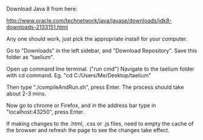 Download Java 8 from here:

http://www.oracle.com/technetwork/java/javase/downloads/jdk8-downloads-2133151.html

Any one should work, just pick the appropriate install for your computer.

Go to "Downloads" in the left sidebar, and "Download Repository".
Save this folder as "taelium".

Open up command line terminal. ("run cmd")
Navigate to the taelium folder with cd command.
Eg. "cd C:/Users/Me/Desktop/taelium"

Then type "./compileAndRun.sh", press Enter.
The process should take about 2-3 mins.

Now go to chrome or Firefox, and in the address bar type in "localhost:43250", press Enter.

If making changes to the .html, .css or .js files, need to empty the cache of the browser and refresh the page to see the changes take effect.
